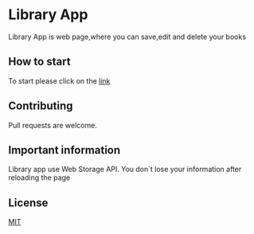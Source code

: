# Library App

Library App is web page,where you can save,edit and delete your books

## How to start
To start please click on the <a href="https://andreyoch.github.io/library_app/">link</a> 


## Contributing
Pull requests are welcome. 

## Important information
Library app use Web Storage API.
You don`t lose your information after reloading the page

## License
[MIT](https://choosealicense.com/licenses/mit/)
